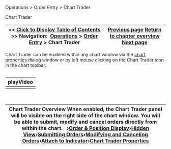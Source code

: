 ﻿


Operations \> Order Entry \> Chart Trader






















Chart Trader







| \<\< [Click to Display Table of Contents](chart_trader.md) \>\> **Navigation:**     [Operations](operations-1.md) \> [Order Entry](order_entry-1.md) \> Chart Trader | [Previous page](properties_basic_entry-1.md) [Return to chapter overview](order_entry-1.md) [Next page](order__position_display-1.md) |
| --- | --- |











Chart Trader can be enabled within any chart window via the [chart properties](chart_properties-1.md) dialog window or by left mouse clicking on the Chart Trader icon in the chart toolbar.


## 




| playVideo |
| --- |
|  |



 




| Chart Trader Overview When enabled, the Chart Trader panel will be visible on the right side of the chart window. You will be able to submit, modify and cancel orders directly from within the chart.   ›[Order \& Position Display](order__position_display-1.md)›[Hidden View](collapsed_view-1.md)›[Submitting Orders](submitting_orders4-1.md)›[Modifying and Canceling Orders](modifying_and_cancelling_orde2-1.md)›[Attach to Indicator](charttrader_attachtoindicator-1.md)›[Chart Trader Properties](properties3-1.md) |
| --- |









